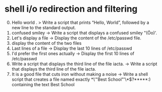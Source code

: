 # shell i/o redirection and filtering
0. Hello world . > Write a script that prints “Hello, World”, followed by a new line to the standard output.
1. confused smiley -> Write a script that displays a confused smiley "(Ôo)'.
2. Let's display a file -> Display the content of the /etc/passwd file.
3. display the content of the two files
4. Last lines of a file -> Display the last 10 lines of /etc/passwd
5. I'd prefer the first ones actually -> Display the first 10 lines of /etc/passwd
6. Write a script that displays the third line of the file iacta. -> Write a script that displays the third line of the file iacta.
7. It is a good file that cuts iron without making a noise -> Write a shell script that creates a file named exactly \*\\'"Best School"\'\\*$\?\*\*\*\*\*:) containing the text Best School
